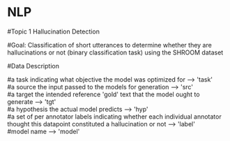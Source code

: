 # NLP

#Topic 1 Hallucination Detection 

#Goal: Classification of short utterances to determine whether they are hallucinations or not (binary classification task) using the SHROOM dataset 

#Data Description 

#a task indicating what objective the model was optimized for --> 'task'  
#a source the input passed to the models for generation --> 'src'   
#a target the intended reference 'gold' text that the model ought to generate --> 'tgt'  
#a hypothesis the actual model predicts --> 'hyp'  
#a set of per annotator labels indicating whether each individual annotator thought this datapoint constituted a hallucination or not --> 'label'  
#model name --> 'model'  
